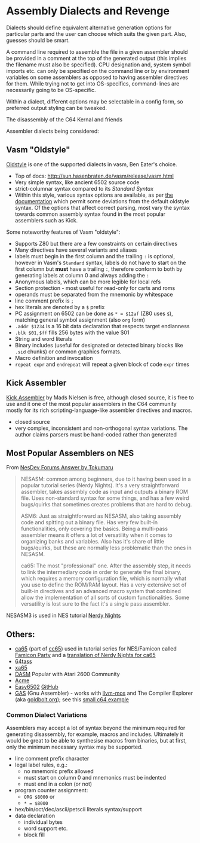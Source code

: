 # Assembly Dialects and Revenge

Dialects should define equivalent alternative generation options for particular parts and the user
can choose which suits the given part. Also, guesses should be smart.

A command line required to assemble the file in a given assembler should be provided in a comment at
the top of the generated output (this implies the filename must also be specified). CPU designation
and, system symbol imports etc. can only be specified on the command line or by environment
variables on some assemblers as opposed to having assembler directives for them. While trying not to
get into OS-specifics, command-lines are necessarily going to be OS-specific.

Within a dialect, different options may be selectable in a config form, so preferred output
styling can be tweaked.

The disassembly of the C64 Kernal and friends

Assembler dialects being considered:

## Vasm "Oldstyle"

[Oldstyle](http://sun.hasenbraten.de/vasm/release/vasm_6.html) is one of the supported dialects in
vasm, Ben Eater's choice.

* Top of docs: http://sun.hasenbraten.de/vasm/release/vasm.html
* Very simple syntax, like ancient 6502 source code
* strict-columnar syntax compared to its _Standard Syntax_
* Within this style, various syntax options are available, as per
  [the documentation](http://sun.hasenbraten.de/vasm/release/vasm_6.html)
  which permit some deviations from the default oldstyle syntax. Of the
  options that affect correct parsing, most vary the syntax towards
  common assembly syntax found in the most popular assemblers such as Kick.

Some noteworthy features of Vasm "oldstyle":

* Supports Z80 but there are a few constraints on certain directives
* Many directives have several variants and aliases
* labels must begin in the first column and the trailing `:` is optional,
  however in Vasm's `Standard` syntax, labels do not have to start on the first
  column but **must** have a trailing `:`, therefore conform to both by
  generating labels at column 0 and always adding the `:`
* Anonymous labels, which can be more legible for local refs
* Section protection - most useful for read-only for carts and roms
* operands must be separated from the mnemonic by whitespace
* line comment prefix is `;`
* hex literals are denoted by a `$` prefix
* PC assignment on 6502 can be done as `* = $12af` (Z80 uses `$`), matching
  general symbol assignment (also `org` form)
* `.addr $1234` is a 16 bit data declaration that respects target endianness
* `.blk $01,$ff` fills 256 bytes with the value $01
* String and word literals
* Binary includes (useful for designated or detected binary blocks like `.sid`
  chunks) or common graphics formats.
* Macro definition and invocation
* `repeat expr` and `endrepeat` will repeat a given block of code `expr` times

## Kick Assembler

[Kick Assembler](http://theweb.dk/KickAssembler/Main.html) by Mads Nielsen is free, although closed
source, it
is free to use and it one of the most popular assemblers in the C64 community mostly for its rich
scripting-language-like assembler directives and macros.

* closed source
* very complex, inconsistent and non-orthogonal syntax variations. The author claims parsers must be
  hand-coded rather than generated

## Most Popular Assemblers on NES

From [NesDev Forums Answer by Tokumaru](https://forums.nesdev.org/viewtopic.php?p=243479#p243479)

> NESASM: common among beginners, due to it having been used in a popular tutorial series (Nerdy Nights). It's a very straightforward assembler, takes assembly code as input and outputs a binary ROM file. Uses non-standard syntax for some things, and has a few weird bugs/quirks that sometimes creates problems that are hard to debug.
>
> ASM6: Just as straightforward as NESASM, also taking assembly code and spitting out a binary file. Has very few built-in functionalities, only covering the basics. Being a multi-pass assembler means it offers a lot of versatility when it comes to organizing banks and variables. Also has it's share of little bugs/quirks, but these are normally less problematic than the ones in NESASM.
>
> ca65: The most "professional" one. After the assembly step, it needs to link the intermediary code in order to generate the final binary, which requires a memory configuration file, which is normally what you use to define the ROM/RAM layout. Has a very extensive set of built-in directives and an advanced macro system that combined allow the implementation of all sorts of custom functionalities. Some versatility is lost sure to the fact it's a single pass assembler.

NESASM3 is used in NES tutorial [Nerdy Nights](https://taywee.github.io/NerdyNights/nerdynights.html) 

## Others:

* [ca65](https://cc65.github.io/doc/ca65.html) (part of [cc65](https://www.cc65.org/)) used in tutorial series for NES/Famicon called [Famicon Party](https://github.com/kzurawel/famicomparty-book) and a [translation of Nerdy Nights for ca65](https://github.com/JamesSheppardd/Nerdy-Nights-ca65-Translation)
* [64tass](https://tass64.sourceforge.net/)
* [xa65](http://www.floodgap.com/retrotech/xa/)
* [DASM](https://dasm-assembler.github.io/) Popular with Atari 2600 Community
* [Acme](https://sourceforge.net/projects/acme-crossass/)
* [Easy6502](http://skilldrick.github.io/easy6502/) [GitHub](https://github.com/skilldrick/easy6502)
* [GAS](https://wiki.osdev.org/GAS) (Gnu Assembler) - works with [llvm-mos](https://llvm-mos.org/wiki/Welcome) and The Compiler Explorer (aka [goldbolt.org](https://godbolt.org/)); see this [small c64 example](https://godbolt.org/z/WGa169Kve)

### Common Dialect Variations

Assemblers may accept a lot of syntax beyond the minimum required for generating disassembly, for
example, macros and includes. Ultimately it would be great to be able to synthesise macros from
binaries, but at first, only the minimum necessary syntax may be supported.

* line comment prefix character
* legal label rules, e.g.:
  * no mnemonic prefix allowed
  * must start on column 0 and mnemonics must be indented
  * must end in a colon (or not)
* program counter assignment:
  * `ORG $8000` or
  * `* = $8000`
* hex/bin/oct/dec/ascii/petscii literals syntax/support
* data declaration
  * individual bytes
  * word support etc.
  * block fill
